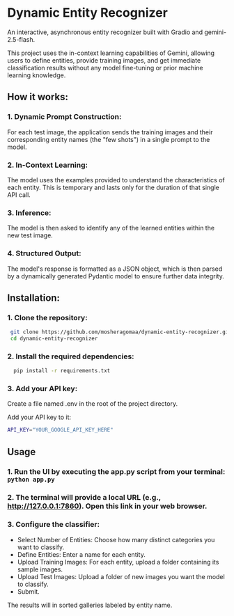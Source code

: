 # Dynamic Entity Recognizer

An interactive, asynchronous entity recognizer built with Gradio and gemini-2.5-flash.


This project uses the in-context learning capabilities of Gemini, allowing users to define entities, provide training images, and get immediate classification results without any model fine-tuning or prior machine learning knowledge.


## How it works:
### 1.  Dynamic Prompt Construction:
For each test image, the application sends the training images and their corresponding entity names (the "few shots") in a single prompt to the model.

### 2. In-Context Learning: 
The model uses the examples provided to understand the characteristics of each entity. This is temporary and lasts only for the duration of that single API call.

### 3. Inference:
The model is then asked to identify any of the learned entities within the new test image.

### 4. Structured Output:
The model's response is formatted as a JSON object, which is then parsed by a dynamically generated Pydantic model to ensure further data integrity.

## Installation: 

### 1. Clone the repository:
  ``` bash
   git clone https://github.com/mosheragomaa/dynamic-entity-recognizer.git
   cd dynamic-entity-recognizer
  ```


### 2. Install the required dependencies:
```bash
  pip install -r requirements.txt
```
 

### 3. Add your API key:

Create a file named .env in the root of the project directory.

Add your API key to it: 
```bash 
API_KEY="YOUR_GOOGLE_API_KEY_HERE"
```

## Usage
### 1. Run the UI by executing the app.py script from your terminal: `python app.py`

### 2. The terminal will provide a local URL (e.g., http://127.0.0.1:7860). Open this link in your web browser.

### 3. Configure the classifier:
  - Select Number of Entities: Choose how many distinct categories you want to classify.
  - Define Entities: Enter a name for each entity.
  - Upload Training Images: For each entity, upload a folder containing its sample images.
  - Upload Test Images: Upload a folder of new images you want the model to classify.
  - Submit.

The results will in sorted galleries labeled by entity name.
